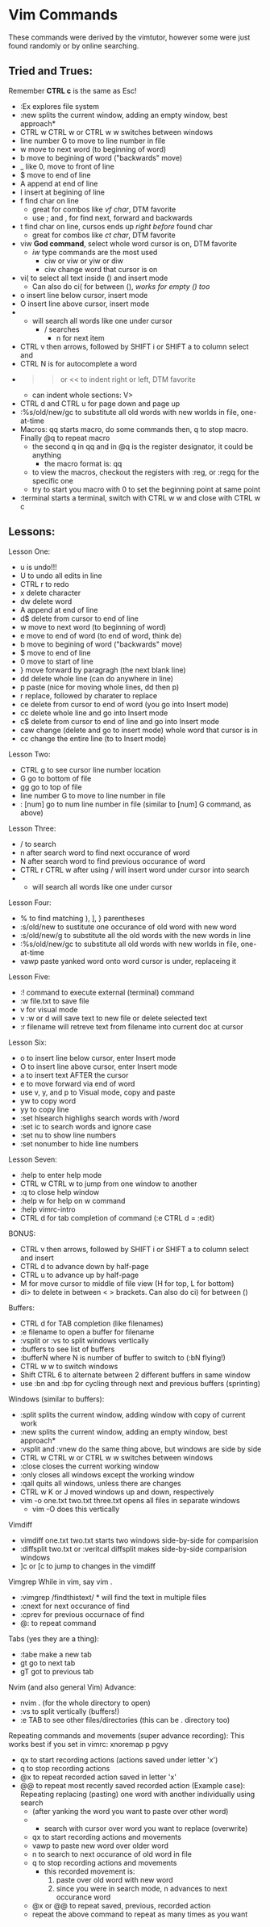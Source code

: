 # Vim Commands
These commands were derived by the vimtutor, however some were just found randomly or by online searching.

## Tried and Trues:

Remember **CTRL c** is the same as Esc!

- :Ex <tab> explores file system
- :new splits the current window, adding an empty window, best approach*
- CTRL w CTRL w or CTRL w w switches between windows
- line number G to move to line number in file
- w move to next word (to beginning of word)
- b move to begining of word ("backwards" move)
- _ like 0, move to front of line
- $ move to end of line
- A append at end of line
- I insert at begining of line
- f find char on line
    - great for combos like *vf char*, DTM favorite
    - use ; and , for find next, forward and backwards
- t find char on line, cursos ends up *right before* found char
    - great for combos like *ct char*, DTM favorite
- viw **God command**, select whole word cursor is on, DTM favorite
    - *iw* type commands are the most used
        - ciw or viw or yiw or diw
        - ciw change word that cursor is on
- vi( to select all text inside () and insert mode
    - Can also do ci( for between (), *works for empty () too*
- o insert line below cursor, insert mode
- O insert line above cursor, insert mode
- * will search all words like one under cursor
    - / searches
        - n for next item
- CTRL v then arrows, followed by SHIFT i or SHIFT a to column select and
- CTRL N is for autocomplete a word
- >> or << to indent right or left, DTM favorite
    - can indent whole sections: V>
- CTRL d and CTRL u for page down and page up
- :%s/old/new/gc to substitute all old words with new worlds in file, one-at-time
- Macros: qq starts macro, do some commands then, q to stop macro. Finally @q to repeat macro
    - the second q in qq and in @q is the register designator, it could be anything
        - the macro format is: q<register><commands>q
    - to view the macros, checkout the registers with :reg, or :regq for the specific one
    - try to start you macro with 0 to set the beginning point at same point
- :terminal starts a terminal, switch with CTRL w w and close with CTRL w c

## Lessons:

Lesson One:
- u is undo!!!
- U to undo all edits in line
- CTRL r to redo
- x delete character
- dw delete word
- A append at end of line
- d$ delete from cursor to end of line
- w move to next word (to beginning of word)
- e move to end of word (to end of word, think de)
- b move to begining of word ("backwards" move)
- $ move to end of line
- 0 move to start of line
- } move forward by paragragh (the next blank line)
- dd delete whole line (can do anywhere in line)
- p paste (nice for moving whole lines, dd then p)
- r replace, followed by charater to replace
- ce delete from cursor to end of word (you go into Insert mode)
- cc delete whole line and go into Insert mode
- c$ delete from cursor to end of line and go into Insert mode
- caw change (delete and go to insert mode) whole word that cursor is in
- cc change the entire line (to to Insert mode)

Lesson Two:
- CTRL g to see cursor line number location
- G go to bottom of file
- gg go to top of file
- line number G to move to line number in file
- : [num] go to num line number in file (similar to [num] G command, as above)

Lesson Three:
- / to search
- n after search word to find next occurance of word
- N after search word to find previous occurance of word
- CTRL r CTRL w after using / will insert word under cursor into search
- * will search all words like one under cursor

Lesson Four:
- % to find matching ), ], } parentheses
- :s/old/new to sustitute one occurance of old word with new word
- :s/old/new/g to substitute all the old words with the new words in line
- :%s/old/new/gc to substitute all old words with new worlds in file, one-at-time
- vawp paste yanked word onto word cursor is under, replaceing it

Lesson Five:
- :! command to execute external (terminal) command
- :w file.txt to save file
- v for visual mode
- v :w or d will save text to new file or delete selected text
- :r filename will retreve text from filename into current doc at cursor

Lesson Six:
- o to insert line below cursor, enter Insert mode
- O to insert line above cursor, enter Insert mode
- a to insert text AFTER the cursor
- e to move forward via end of word
- use v, y, and p to Visual mode, copy and paste
- yw to copy word
- yy to copy line
- :set hlsearch highlighs search words with /word
- :set ic to search words and ignore case
- :set nu to show line numbers
- :set nonumber to hide line numbers

Lesson Seven:
- :help to enter help mode
- CTRL w CTRL w to jump from one window to another
- :q to close help window
- :help w for help on w command
- :help vimrc-intro
- CTRL d <TAB> for tab completion of command (:e CTRL d <TAB> = :edit)

BONUS:
- CTRL v then arrows, followed by SHIFT i or SHIFT a to column select and
  insert
- CTRL d to advance down by half-page
- CTRL u to advance up by half-page
- M for move cursor to middle of file view (H for top, L for bottom)
- di> to delete in between < > brackets. Can also do ci) for between ()

Buffers:
- CTRL d for TAB completion (like filenames)
- :e filename to open a buffer for filename
- :vsplit or :vs to split windows vertically
- :buffers to see list of buffers
- :bufferN where N is number of buffer to switch to (:bN flying!)
- CTRL w w to switch windows
- Shift CTRL 6 to alternate between 2 different buffers in same window
- use :bn and :bp for cycling through next and previous buffers (sprinting)

Windows (similar to buffers):
- :split splits the current window, adding window with copy of current work
- :new splits the current window, adding an empty window, best approach*
- :vsplit and :vnew do the same thing above, but windows are side by side
- CTRL w CTRL w or CTRL w w switches between windows
- :close closes the current working window
- :only closes all windows except the working window
- :qall quits all windows, unless there are changes
- CTRL w K or J moved windows up and down, respectively 
- vim -o one.txt two.txt three.txt opens all files in separate windows
	- vim -O does this vertically

Vimdiff
- vimdiff one.txt two.txt starts two windows side-by-side for comparision
- :diffsplit two.txt or :veritcal diffsplit makes side-by-side comparision windows
- ]c or [c to jump to changes in the vimdiff

Vimgrep
While in vim, say vim .
- :vimgrep /findthistext/ * will find the text in multiple files
- :cnext for next occurance of find
- :cprev for previous occurnace of find
- @: to repeat command

Tabs (yes they are a thing):
- :tabe make a new tab
- gt go to next tab
- gT got to previous tab

Nvim (and also general Vim) Advance:
- nvim . (for the whole directory to open)
- :vs to split vertically (buffers!)
- :e TAB to see other files/directories (this can be . directory too)

Repeating commands and movements (super advance recording):
This works best if you set in vimrc: xnoremap p pgvy
- qx to start recording actions (actions saved under letter 'x')
- q to stop recording actions
- @x to repeat recorded action saved in letter 'x'
- @@ to repeat most recently saved recorded action
(Example case):
Repeating replacing (pasting) one word with another individually using search
    - (after yanking the word you want to paste over other word)
    - * search with cursor over word you want to replace (overwrite)
    - qx to start recording actions and movements
    - vawp to paste new word over older word
    - n to search to next occurance of old word in file
    - q to stop recording actions and movements
        - this recorded movement is:
            1. paste over old word with new word
            2. since you were in search mode, n advances to next occurance word
    - @x or @@ to repeat saved, previous, recorded action
    - repeat the above command to repeat as many times as you want 

